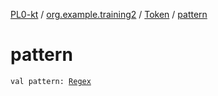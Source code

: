 [PL0-kt](../../index.md) / [org.example.training2](../index.md) / [Token](index.md) / [pattern](./pattern.md)

# pattern

`val pattern: `[`Regex`](https://kotlinlang.org/api/latest/jvm/stdlib/kotlin.text/-regex/index.html)